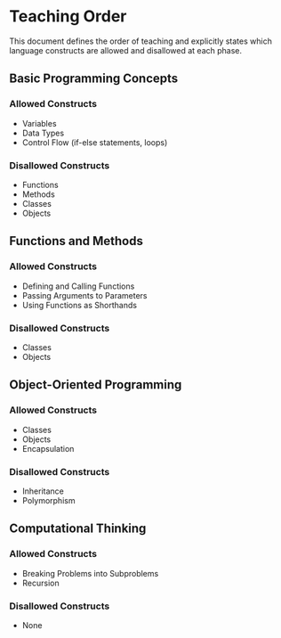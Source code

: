 # Teaching Order

This document defines the order of teaching and explicitly states which language constructs are allowed and disallowed at each phase.

## Basic Programming Concepts

### Allowed Constructs
- Variables
- Data Types
- Control Flow (if-else statements, loops)

### Disallowed Constructs
- Functions
- Methods
- Classes
- Objects

## Functions and Methods

### Allowed Constructs
- Defining and Calling Functions
- Passing Arguments to Parameters
- Using Functions as Shorthands

### Disallowed Constructs
- Classes
- Objects

## Object-Oriented Programming

### Allowed Constructs
- Classes
- Objects
- Encapsulation

### Disallowed Constructs
- Inheritance
- Polymorphism

## Computational Thinking

### Allowed Constructs
- Breaking Problems into Subproblems
- Recursion

### Disallowed Constructs
- None
